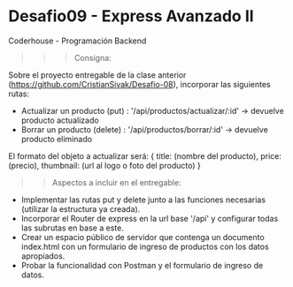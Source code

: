 # Desafio09 - Express Avanzado II
Coderhouse - Programación Backend

>>> Consigna:

Sobre el proyecto entregable de la clase anterior (https://github.com/CristianSivak/Desafio-08), incorporar las siguientes rutas:
- Actualizar un producto (put) : '/api/productos/actualizar/:id' -> devuelve producto actualizado
- Borrar un producto (delete) : '/api/productos/borrar/:id' -> devuelve producto eliminado

El formato del objeto a actualizar será: 
{
    title: (nombre del producto),
    price: (precio),
    thumbnail: (url al logo o foto del producto)
}

>>  Aspectos a incluir en el entregable:
- Implementar las rutas put y delete junto a las funciones necesarias (utilizar la estructura ya creada).
- Incorporar el Router de express en la url base '/api' y configurar todas las subrutas en base a este.
- Crear un espacio público de servidor que contenga un documento index.html con un formulario de ingreso de productos con los datos apropiados.
- Probar la funcionalidad con Postman y el formulario de ingreso de datos.

